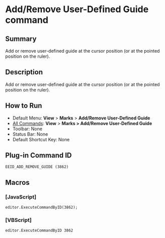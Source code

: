 # Add/Remove User-Defined Guide command

## Summary

Add or remove user-defined guide at the cursor position (or at the pointed position on the ruler).

## Description

Add or remove user-defined guide at the cursor position (or at the pointed position on the ruler).

## How to Run

- Default Menu: **View** \> **Marks** \> **Add/Remove User-Defined Guide**
- [All Commands](../tools/all_commands): **View** >
**Marks > Add/Remove User-Defined Guide**
- Toolbar: None
- Status Bar: None
- Default Shortcut Key: None

## Plug-in Command ID

```
EEID_ADD_REMOVE_GUIDE (3862)```

## Macros

### \[JavaScript\]

```
editor.ExecuteCommandByID(3862);
```

### \[VBScript\]

```
editor.ExecuteCommandByID 3862
```
